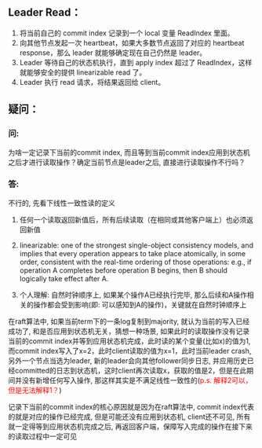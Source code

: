 ## Leader Read：
1. 将当前自己的 commit index 记录到一个 local 变量 ReadIndex 里面。
2. 向其他节点发起一次 heartbeat，如果大多数节点返回了对应的 heartbeat response，那么 leader 就能够确定现在自己仍然是 leader。
3. Leader 等待自己的状态机执行，直到 apply index 超过了 ReadIndex，这样就能够安全的提供 linearizable read 了。
4. Leader 执行 read 请求，将结果返回给 client。


## 疑问：
### 问:
为啥一定记录下当前的commit index, 而且等到当前commit index应用到状态机之后才进行读取操作？确定当前节点是leader之后, 直接进行读取操作不行吗？

### 答:
不行的, 先看下线性一致性读的定义

1. 任何一个读取返回新值后，所有后续读取（在相同或其他客户端上）也必须返回新值

2. linearizable:  one of the strongest single-object consistency models, and implies that every operation appears to take place atomically, in some order, consistent with the real-time ordering of those operations: e.g., if operation A completes before operation B begins, then B should logically take effect after A.

3. 个人理解: 自然时钟顺序上, 如果某个操作A已经执行完毕, 那么后续和A操作相关的操作都会受到影响(即: 可以感知到A的操作)，关键就在自然时钟顺序上


在raft算法中, 如果当前term下的一条log复制到majority, 就认为当前的写入已经成功了, 和是否应用到状态机无关，猜想一种场景, 如果此时的读取操作没有记录当前的commit index并等到应用状态机完成，此时读的某个变量(比如x)的值为1, 而commit index写入了x=2，此时client读取的值为x=1，此时当前leader crash, 另外一个节点当选为leader, 新的leader会向其他follower同步日志, 并应用历史已经committed的日志到状态机，这时client再次读取x，获取的值是2，但是在此期间并没有新增任何写入操作, 那这样其实是不满足线性一致性的(<font color=#FF0000>p.s. 解释2可以，但是无法解释1？</font>)

记录下当前的commit index的核心原因就是因为在raft算法中, commit index代表的就是对应的操作已经完成, 但是可能还没有应用到状态机, client还不可见, 所有就一定得等到应用状态机完成之后, 再返回客户端，保障写入完成的操作在接下来的读取过程中一定可见